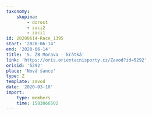 ```yaml
---
taxonomy:
    skupina:
        - dorost
        - zaci2
        - zaci1
id: 20200614-Race_1395
start: '2020-06-14'
end: '2020-06-14'
title: '5. ŽB Morava - krátká'
link: 'https://oris.orientacnisporty.cz/Zavod?id=5292'
orisid: '5292'
place: 'Nová šance'
type: Z
template: zavod
date: '2020-03-10'
import:
    type: members
    time: 1583866502
---
```

